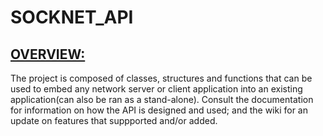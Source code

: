 # SOCKNET_API

<u><h2>OVERVIEW:</h2></u>
<p>The project is composed of classes, structures and functions that can be used to embed any network server or client application into an existing application(can also be ran as a stand-alone). Consult the documentation for information on how the API is designed and used; and the wiki for an update on features that suppported and/or added.</p>
